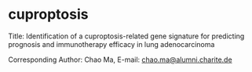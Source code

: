 # cuproptosis

Title: 
Identification of a cuproptosis-related gene signature for predicting prognosis and immunotherapy efficacy in lung adenocarcinoma

Corresponding Author: 
Chao Ma, E-mail: chao.ma@alumni.charite.de

